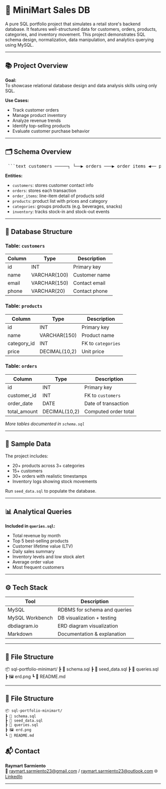 # 🛒 MiniMart Sales DB

A pure SQL portfolio project that simulates a retail store's backend database. It features well-structured data for customers, orders, products, categories, and inventory movement. This project demonstrates SQL schema design, normalization, data manipulation, and analytics querying using MySQL.

---

## 📚 Project Overview

**Goal:**  
To showcase relational database design and data analysis skills using only SQL.

**Use Cases:**
- Track customer orders
- Manage product inventory
- Analyze revenue trends
- Identify top-selling products
- Evaluate customer purchase behavior

---

## 🗂️ Schema Overview

<pre lang="markdown"> ```text customers ─────┐ └──▶ orders ───▶ order_items ◀── products ◀── categories │ inventory ``` </pre>


**Entities:**
- `customers`: stores customer contact info
- `orders`: stores each transaction
- `order_items`: line-item detail of products sold
- `products`: product list with prices and category
- `categories`: groups products (e.g. beverages, snacks)
- `inventory`: tracks stock-in and stock-out events

---

## 🧱 Database Structure

### Table: `customers`
| Column     | Type         | Description           |
|------------|--------------|-----------------------|
| id         | INT          | Primary key           |
| name       | VARCHAR(100) | Customer name         |
| email      | VARCHAR(150) | Contact email         |
| phone      | VARCHAR(20)  | Contact phone         |

### Table: `products`
| Column     | Type          | Description           |
|------------|---------------|-----------------------|
| id         | INT           | Primary key           |
| name       | VARCHAR(150)  | Product name          |
| category_id| INT           | FK to `categories`    |
| price      | DECIMAL(10,2) | Unit price            |

### Table: `orders`
| Column      | Type          | Description           |
|-------------|---------------|-----------------------|
| id          | INT           | Primary key           |
| customer_id | INT           | FK to `customers`     |
| order_date  | DATE          | Date of transaction   |
| total_amount| DECIMAL(10,2) | Computed order total  |

*More tables documented in `schema.sql`*

---

## 🔢 Sample Data

The project includes:
- 20+ products across 3+ categories
- 15+ customers
- 30+ orders with realistic timestamps
- Inventory logs showing stock movements

Run `seed_data.sql` to populate the database.

---

## 📊 Analytical Queries

**Included in `queries.sql`:**
- Total revenue by month
- Top 5 best-selling products
- Customer lifetime value (LTV)
- Daily sales summary
- Inventory levels and low stock alert
- Average order value
- Most frequent customers

---

## ⚙️ Tech Stack

| Tool       | Description                      |
|------------|----------------------------------|
| MySQL      | RDBMS for schema and queries     |
| MySQL Workbench | DB visualization + testing  |
| dbdiagram.io | ERD diagram visualization      |
| Markdown   | Documentation & explanation     |

---

## 📁 File Structure

📦 sql-portfolio-minimart/
┣ 📄 schema.sql
┣ 📄 seed_data.sql
┣ 📄 queries.sql
┣ 🖼 erd.png
┗ 📄 README.md

---
## 📁 File Structure

```text
📦 sql-portfolio-minimart/
┣ 📄 schema.sql
┣ 📄 seed_data.sql
┣ 📄 queries.sql
┣ 🖼 erd.png
┗ 📄 README.md
```

## 📬 Contact

**Raymart Sarmiento**  
📧 raymart.sarmiento23@gmail.com / raymart.sarmiento23@outlook.com
🌐 [LinkedIn](https://www.linkedin.com/in/raymart-s-lob/)  

---
